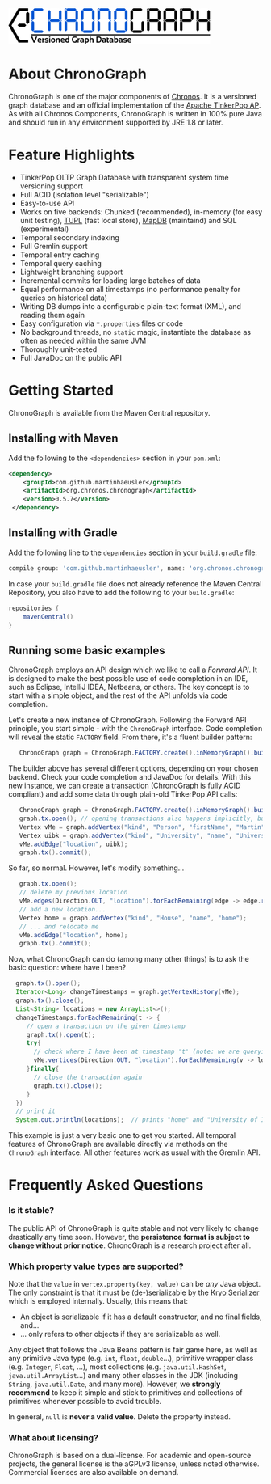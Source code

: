 <img src="https://github.com/MartinHaeusler/chronos/blob/master/readmeResources/logo_chronograph.png" width="400">

About ChronoGraph
=================

ChronoGraph is one of the major components of [Chronos](https://github.com/MartinHaeusler/chronos). It is a versioned graph database and an official implementation of the [Apache TinkerPop AP](https://tinkerpop.apache.org/). As with all Chronos Components, ChronoGraph is written in 100% pure Java and should run in any environment supported by JRE 1.8 or later.


Feature Highlights
==================

 - TinkerPop OLTP Graph Database with transparent system time versioning support
 - Full ACID (isolation level "serializable")
 - Easy-to-use API
 - Works on five backends: Chunked (recommended), in-memory (for easy unit testing), [TUPL](https://github.com/cojen/Tupl) (fast local store), [MapDB](http://www.mapdb.org/) (maintaind) and SQL (experimental)
 - Temporal secondary indexing
 - Full Gremlin support
 - Temporal entry caching
 - Temporal query caching
 - Lightweight branching support
 - Incremental commits for loading large batches of data
 - Equal performance on all timestamps (no performance penalty for queries on historical data)
 - Writing DB dumps into a configurable plain-text format (XML), and reading them again
 - Easy configuration via `*.properties` files or code
 - No background threads, no `static` magic, instantiate the database as often as needed within the same JVM
 - Thoroughly unit-tested
 - Full JavaDoc on the public API

Getting Started
===============

ChronoGraph is available from the Maven Central repository.

## Installing with Maven
Add the following to the `<dependencies>` section in your `pom.xml`:

```xml
<dependency>
  	<groupId>com.github.martinhaeusler</groupId>
  	<artifactId>org.chronos.chronograph</artifactId>
  	<version>0.5.7</version>
 </dependency>
```

## Installing with Gradle
Add the following line to the `dependencies` section in your `build.gradle` file:

```groovy
compile group: 'com.github.martinhaeusler', name: 'org.chronos.chronograph', version: '0.5.7'
```

In case your `build.gradle` file does not already reference the Maven Central Repository, you also have to add the following to your `build.gradle`:

```groovy
repositories {
    mavenCentral()
}
```

## Running some basic examples

ChronoGraph employs an API design which we like to call a *Forward API*. It is designed to make the best possible use of code completion in an IDE, such as Eclipse, IntelliJ IDEA, Netbeans, or others. The key concept is to start with a simple object, and the rest of the API unfolds via code completion.

Let's create a new instance of ChronoGraph. Following the Forward API principle, you start simple - with the `ChronoGraph` interface. Code completion will reveal the static `FACTORY` field. From there, it's a fluent builder pattern:
   
```java
   ChronoGraph graph = ChronoGraph.FACTORY.create().inMemoryGraph().build();
```
The builder above has several different options, depending on your chosen backend. Check your code completion and JavaDoc for details. With this new instance, we can create a transaction (ChronoGraph is fully ACID compliant) and add some data through plain-old TinkerPop API calls:

```java
   ChronoGraph graph = ChronoGraph.FACTORY.create().inMemoryGraph().build();
   graph.tx.open(); // opening transactions also happens implicitly, but the preferred way is to do it explicitly.
   Vertex vMe = graph.addVertex("kind", "Person", "firstName", "Martin", "lastName", "Haeusler");
   Vertex uibk = graph.addVertex("kind", "University", "name", "University of Innsbruck");
   vMe.addEdge("location", uibk);
   graph.tx().commit();
```

So far, so normal. However, let's modify something...

```java
   graph.tx.open();
   // delete my previous location
   vMe.edges(Direction.OUT, "location").forEachRemaining(edge -> edge.remove());
   // add a new location...
   Vertex home = graph.addVertex("kind", "House", "name", "home");
   // ... and relocate me
   vMe.addEdge("location", home);
   graph.tx().commit();
```

Now, what ChronoGraph can do (among many other things) is to ask the basic question: where have I been?


```java
  graph.tx().open();
  Iterator<Long> changeTimestamps = graph.getVertexHistory(vMe);
  graph.tx().close();
  List<String> locations = new ArrayList<>();
  changeTimestamps.forEachRemaining(t -> {
     // open a transaction on the given timestamp
     graph.tx().open(t);
     try{
       // check where I have been at timestamp 't' (note: we are querying the old graph version here!)
       vMe.vertices(Direction.OUT, "location").forEachRemaining(v -> locations.add(v.value("name")));
     }finally{
       // close the transaction again
       graph.tx().close();
     }
  })
  // print it
  System.out.println(locations);  // prints "home" and "University of Innsbruck"
```

This example is just a very basic one to get you started. All temporal features of ChronoGraph are available directly via methods on the `ChronoGraph` interface. All other features work as usual with the Gremlin API.

Frequently Asked Questions
==========================

### Is it stable?
The public API of ChronoGraph is quite stable and not very likely to change drastically any time soon. However, the **persistence format is subject to change without prior notice**. ChronoGraph is a research project after all.

### Which property value types are supported?
Note that the `value` in `vertex.property(key, value)` can be *any* Java object. The only constraint is that it must be (de-)serializable by the [Kryo Serializer](https://github.com/EsotericSoftware/kryo) which is employed internally. Usually, this means that:
 - An object is serializable if it has a default constructor, and no final fields, and...
 - ... only refers to other objects if they are serializable as well.

Any object that follows the Java Beans pattern is fair game here, as well as any primitive Java type (e.g. `int`, `float`, `double`...), primitive wrapper class (e.g. `Integer`, `Float`, ...), most collections (e.g. `java.util.HashSet`, `java.util.ArrayList`...) and many other classes in the JDK (including `String`, `java.util.Date`, and many more). However, we **strongly recommend** to keep it simple and stick to primitives and collections of primitives whenever possible to avoid trouble.

In general, `null` is **never a valid value**. Delete the property instead.

### What about licensing?
ChronoGraph is based on a dual-license. For academic and open-source projects, the general license is the aGPLv3 license, unless noted otherwise. Commercial licenses are also available on demand.
